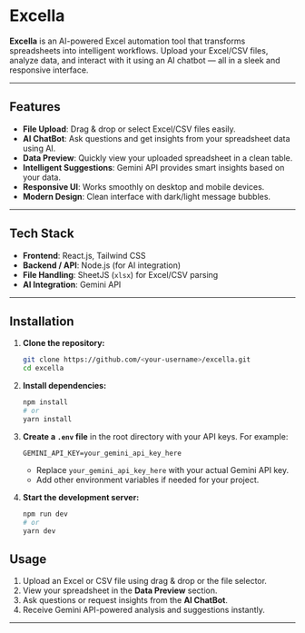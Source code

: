 # Excella

**Excella** is an AI-powered Excel automation tool that transforms spreadsheets into intelligent workflows. Upload your Excel/CSV files, analyze data, and interact with it using an AI chatbot — all in a sleek and responsive interface.

---

## Features

- **File Upload**: Drag & drop or select Excel/CSV files easily.
- **AI ChatBot**: Ask questions and get insights from your spreadsheet data using AI.
- **Data Preview**: Quickly view your uploaded spreadsheet in a clean table.
- **Intelligent Suggestions**: Gemini API provides smart insights based on your data.
- **Responsive UI**: Works smoothly on desktop and mobile devices.
- **Modern Design**: Clean interface with dark/light message bubbles.

---

## Tech Stack

- **Frontend**: React.js, Tailwind CSS  
- **Backend / API**: Node.js (for AI integration)  
- **File Handling**: SheetJS (`xlsx`) for Excel/CSV parsing  
- **AI Integration**: Gemini API  

---

## Installation

1. **Clone the repository:**

    ```bash
    git clone https://github.com/<your-username>/excella.git
    cd excella
    ```

2. **Install dependencies:**

    ```bash
    npm install
    # or
    yarn install
    ```

3. **Create a `.env` file** in the root directory with your API keys. For example:

    ```env
    GEMINI_API_KEY=your_gemini_api_key_here
    ```

    - Replace `your_gemini_api_key_here` with your actual Gemini API key.
    - Add other environment variables if needed for your project.

4. **Start the development server:**

    ```bash
    npm run dev
    # or
    yarn dev
    ```

## Usage

1. Upload an Excel or CSV file using drag & drop or the file selector.
2. View your spreadsheet in the **Data Preview** section.
3. Ask questions or request insights from the **AI ChatBot**.
4. Receive Gemini API-powered analysis and suggestions instantly.

---


